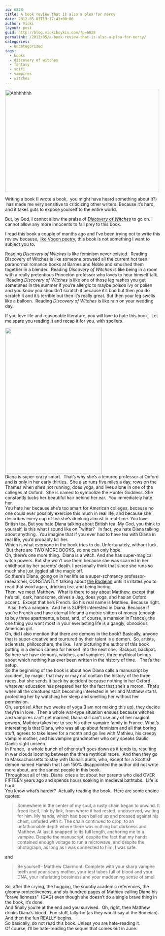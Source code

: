 ```yaml
---
id: 6828
title: A book review that is also a plea for mercy
date: 2012-05-02T13:17:43+00:00
author: Vicki
layout: post
guid: http://blog.vickiboykis.com/?p=6828
permalink: /2012/05/a-book-review-that-is-also-a-plea-for-mercy/
categories:
  - Uncategorized
tags:
  - books
  - discovery of witches
  - fantasy
  - scifi
  - vampires
  - witches
---
```

[<img class="aligncenter" src="http://farm2.staticflickr.com/1285/4678498113_f95e807230.jpg" alt="Ahhhhhhh" width="500" height="332" />](http://www.flickr.com/photos/kwl/4678498113/ "Ahhhhhhh by kennymatic, on Flickr")

Writing a book (I wrote a book,  you might have heard something about it?)  has made me very sensitive to criticizing other writers. Because it&#8217;s hard, and it takes guts to expose yourself to the entire world.

But, by God, I cannot allow the praise of _<a href="http://www.goodreads.com/book/show/8667848-a-discovery-of-witches" target="_blank">Discovery of Witches</a>_ to go on. I cannot allow any more innocents to fall prey to this book.

I read this book a couple of months ago and I&#8217;ve been trying not to write this review because, <a href="http://en.wikipedia.org/wiki/Vogon#Poetry" target="_blank">like Vogon poetry</a>, this book is not something I want to subject you to.

Reading _Discovery of Witches_ is like feminism never existed.  Reading Discovery of Witches is like someone browsed all the current hot teen paranormal romance books at Barnes and Noble and smushed them together in a blender.  Reading _Discovery of Witches_ is like being in a room with a really pretentious Princeton professor who loves to hear himself talk.  Reading _Discovery of Witches_ is like one of those leg rashes you get sometimes in the summer if you&#8217;re allergic to maybe poison ivy or pollen and you know you shouldn&#8217;t scratch it because it&#8217;s bad but then you do scratch it and it&#8217;s terrible but then it&#8217;s really great. But then your leg swells like a balloon.  Reading _Discovery of Witches_ is like rain on your wedding day.

If you love life and reasonable literature, you will love to hate this book.  Let me spare you reading it and recap it for you, with spoilers.

<div>
  <a href="http://blog.vickiboykis.com/wp-content/uploads/2012/05/8667848.jpg"><img class="aligncenter size-full wp-image-6830" title="8667848" src="http://blog.vickiboykis.com/wp-content/uploads/2012/05/8667848.jpg" alt="" width="314" height="475" /></a>
</div>

<div>
  Diana is super-crazy smart.  That&#8217;s why she&#8217;s a tenured professor at Oxford and is only in her early thirties.  She also runs five miles a day, rows on the Thames when she&#8217;s not running, does yoga, and lives alone in one of the colleges at Oxford.  She is named to symbolize the Hunter Goddess. She constantly tucks her beautiful hair behind her ear.  You immediately hate her.
</div>

<div>
</div>



<div>
  You hate her because she&#8217;s too smart for American colleges, because no one could ever possibly exercise this much in real life, and because she describes every cup of tea she&#8217;s drinking almost in real-time. You love British tea. But you hate Diana talking about British tea. My God, you think to yourself, is this what I sound like on Twitter?   In fact, you hate Diana talking about anything.  You imagine that if you ever had to have tea with Diana in real life, you&#8217;d probably kill her.
</div>



<div>
</div>

<div>
  Which is what everyone in the book tries to do. Unfortunately, without luck.  But there are TWO MORE BOOKS, so one can only hope.
</div>

<div>
</div>



<div>
  Oh, there&#8217;s one more thing.  Diana is a witch. And she has super-magical witch powers. But she won&#8217;t use them because she was scarred in her childhood by her parents&#8217; death. I personally think that since she runs so much she just jiggled all the magic off.
</div>



<div>
</div>

<div>
  So there&#8217;s Diana, going on in her life as a super-schmancy professor-researcher, CONSTANTLY talking about <a href="http://www.bodleian.ox.ac.uk/bodley" target="_blank">the Bodleian</a> until it irritates you to read that word again, drinking tea, and being boring.
</div>

<div>
</div>

<div>
  Then, we meet Matthew.  What is there to say about Matthew, except that he&#8217;s tall, dark, handsome, drives a Jag, does yoga, and has an Oxford accent.  Except that he&#8217;s French. So his real name is Mathieu. Because right.   Also, he&#8217;s a vampire.  And he is SUPER interested in Diana. Because if you&#8217;re French and have eternal life and a metric shitton of money (enough to buy three apartments, a boat, and, of course, a mansion in France), the one thing you want most in your everlasting life is a gangly, obnoxious American girl.
</div>



<div>
</div>

<div>
  Oh, did I also mention that there are demons in the book? Basically, anyone that is super-creative and tourtured by their talent is a demon.  So, artists, scientists, philosophers, the like.  I am picturing the author of this book putting in a demon cameo for herself into the next one.  Backpat, backpat.
</div>



<div>
</div>

<div>
  So here we have demons, witches, and vampires, three mythical beings about which nothing has ever been written in the history of time.   That&#8217;s the setup.
</div>



<div>
</div>

<div>
  So the beginning of the book is about how Diana calls a manuscript by accident, by magic, that may or may not contain the history of the three races, but she sends it back by accident because nothing in her Oxford-whatever education has prepared her for the fact that she&#8217;s a moron.  That&#8217;s when all the creatures start becoming interested in her and Matthew starts protecting her by watching her sleep and smelling her without her permission.
</div>



<div>
</div>

<div>
  Oh, surprise! After two weeks of yoga (I am not making this up), they decide they&#8217;re in love.  Then a whole war-type situation ensues because witches and vampires can&#8217;t get married, Diana still can&#8217;t use any of her magical powers, Mathieu takes her to see his other vampire family in France. What&#8217;s interesting is that Diana, who was all up about feminism and all that boring stuff, agrees to take leave for a month and go live with Mathieu, his creepy vampire mother, and his vampire grandmother who only speaks Gaulic Gaelic sight unseen.
</div>



<div>
</div>

<div>
  In France,  a whole bunch of other stuff goes down as it tends to, resulting in war clouds looming between the three mythical races.  And then they go to Massachussetts to stay with Diana&#8217;s aunts, who, except for a Scottish demon named Hamish that I am 150% disappointed the author did not write more about, are the sanest people in this book.
</div>



<div>
</div>

<div>
  Throughout all of this, Diana  cries a lot about her parents who died OVER FIFTEEN years ago and spends hours soaking in medieval bathtubs.  Life is hard.
</div>



<div>
</div>

<div>
  You know what&#8217;s harder?  Actually reading the book.  Here are some choice quotes:
</div>



> <div>
>   Somewhere in the center of my soul, a rusty chain began to unwind. It freed itself, link by link, from where it had rested, unobserved, waiting for him. My hands, which had been balled up and pressed against his chest, unfurled with it. The chain continued to drop, to an unfathomable depth where there was nothing but darkness and Matthew. At last it snapped to its full length, anchoring me to a vampire. Despite the manuscript, despite the fact that my hands contained enough voltage to run a microwave, and despite the photograph, as long as I was connected to him, I was safe.
> </div>



<div>
  and
</div>

<div>
</div>

> <div>
>   Be yourself&#8211; Matthew Clairmont. Complete with your sharp vampire teeth and your scary mother, your test tubes full of blood and your DNA, your infuriating bossiness and your maddening sense of smell.
> </div>



<div>
  So, after the crying, the hugging, the snobby academic references, the gloomy protectiveness, and six hundred pages of Mathieu calling Diana his &#8220;brave lionness&#8221;  (GAG) even though she doesn&#8217;t do a single brave thing in the book, it&#8217;s done.
</div>

<div>
</div>



<div>
  And finally you&#8217;re at the end and you survived.  Oh, right, then Matthew drinks Diana&#8217;s blood.  Fun stuff, tally-ho (as they would say at the Bodleian). And then the fun REALLY begins.
</div>

<div>
</div>



<div>
  So basically, do not read this book. Unless you are hate-reading it.
</div>



<div>
</div>

<div>
  Of course, I&#8217;ll be hate-reading the sequel that comes out in June.
</div>

<div>
</div>